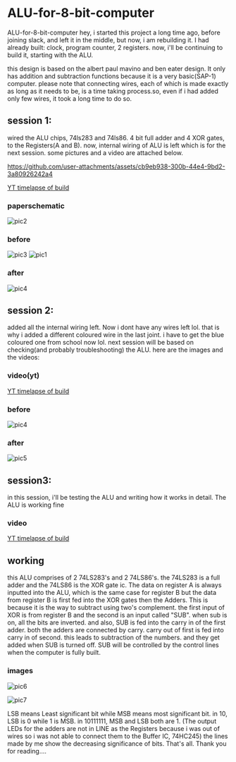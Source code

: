 # ALU-for-8-bit-computer
ALU-for-8-bit-computer
hey, i started this project a long time ago, before joining slack, and left it in the middle, but now, i am rebuilding it. I had already built: clock, program counter, 2 registers. now, i'll be continuing to build it, starting with the ALU. 

this design is based on the albert paul mavino and ben eater design. It only has addition and subtraction functions because it is a very basic(SAP-1) computer.
please note that connecting wires, each of which is made exactly as long as it needs to be, is a time taking process.so, even if i had added only few wires, it took a long time to do so.

## session 1: 
wired the ALU chips, 74ls283 and 74ls86. 4 bit full adder and 4 XOR gates, to the Registers(A and B). now, internal wiring of ALU is left which is for the next session. some pictures and a video are attached below.

https://github.com/user-attachments/assets/cb9eb938-300b-44e4-9bd2-3a80926242a4

[YT timelapse of build](https://www.youtube.com/watch?v=9lxvixsojeM)
### paperschematic
![pic2](https://github.com/user-attachments/assets/f0a06557-9918-44b0-8bc9-ad49e195a880)


### before

![pic3](https://github.com/user-attachments/assets/cefb166d-0355-49ec-8175-b7a5e0f573ea)
![pic1](https://github.com/user-attachments/assets/629c52e6-ac3b-4b49-8eb0-7719de5cc796)


### after
![pic4](https://github.com/user-attachments/assets/ec9abefd-5234-4e78-922f-3ef6d026b93f)


## session 2:
added all the internal wiring left. Now i dont have any wires left lol. that is why i added a different coloured wire in the last joint. i have to get the blue coloured one from school now lol. next session will be based on checking(and probably troubleshooting) the ALU. here are the images and the videos:

### video(yt)
[YT timelapse of build](https://www.youtube.com/watch?v=6CFhO3uQEqo)

### before
![pic4](https://github.com/user-attachments/assets/ec9abefd-5234-4e78-922f-3ef6d026b93f)

### after
![pic5](https://github.com/user-attachments/assets/4daf0673-32a0-4b5f-aeec-0020deef43fe)


## session3:
in this session, i'll be testing the ALU and writing how it works in detail. 
The ALU is working fine

### video
[YT timelapse of build](https://www.youtube.com/watch?v=xTb6hE4NxM8)

## working
this ALU comprises of 2 74LS283's and 2 74LS86's. the 74LS283 is a full adder and the 74LS86 is the XOR gate ic. The data on register A is always inputted into the ALU, which is the same case for register B but the data from register B is first fed into the XOR gates then the Adders. This is because it is the way to subtract using two's complement. the first input of XOR is from register B and the second is an input called "SUB". when sub is on, all the bits are inverted. and also, SUB is fed into the carry in of the first adder. both the adders are connected by carry. carry out of first is fed into carry in of second. this leads to subtraction of the numbers. and they get added when SUB is turned off. SUB will be controlled by the control lines when the computer is fully built. 

### images
![pic6](https://github.com/user-attachments/assets/4c81ae47-918f-4e9f-9549-55c0ba6b99a5)

![pic7](https://github.com/user-attachments/assets/c0c00995-23ae-4be9-9761-87509a4813f3)

LSB means Least significant bit while MSB means most significant bit. in 10, LSB is 0 while 1 is MSB. in 10111111, MSB and LSB both are 1.
(The output LEDs for the adders are not in LINE as the Registers because i was out of wires so i was not able to connect them to the Buffer IC, 74HC245)
the lines made by me show the decreasing significance of bits. 
That's all. Thank you for reading....
